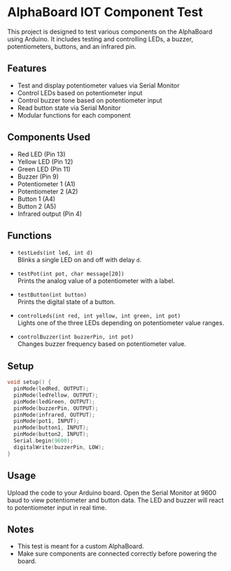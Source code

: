 # AlphaBoard IOT Component Test

This project is designed to test various components on the AlphaBoard using Arduino. It includes testing and controlling LEDs, a buzzer, potentiometers, buttons, and an infrared pin.

## Features

- Test and display potentiometer values via Serial Monitor
- Control LEDs based on potentiometer input
- Control buzzer tone based on potentiometer input
- Read button state via Serial Monitor
- Modular functions for each component

## Components Used

- Red LED (Pin 13)
- Yellow LED (Pin 12)
- Green LED (Pin 11)
- Buzzer (Pin 9)
- Potentiometer 1 (A1)
- Potentiometer 2 (A2)
- Button 1 (A4)
- Button 2 (A5)
- Infrared output (Pin 4)

## Functions

- `testLeds(int led, int d)`  
  Blinks a single LED on and off with delay `d`.

- `testPot(int pot, char message[20])`  
  Prints the analog value of a potentiometer with a label.

- `testButton(int button)`  
  Prints the digital state of a button.

- `controlLeds(int red, int yellow, int green, int pot)`  
  Lights one of the three LEDs depending on potentiometer value ranges.

- `controlBuzzer(int buzzerPin, int pot)`  
  Changes buzzer frequency based on potentiometer value.

## Setup

```cpp
void setup() {
  pinMode(ledRed, OUTPUT);
  pinMode(ledYellow, OUTPUT);
  pinMode(ledGreen, OUTPUT);
  pinMode(buzzerPin, OUTPUT);
  pinMode(infrared, OUTPUT);
  pinMode(pot1, INPUT);
  pinMode(button1, INPUT);
  pinMode(button2, INPUT);
  Serial.begin(9600);
  digitalWrite(buzzerPin, LOW);
}
```

## Usage

Upload the code to your Arduino board. Open the Serial Monitor at 9600 baud to view potentiometer and button data. The LED and buzzer will react to potentiometer input in real time.

## Notes

- This test is meant for a custom AlphaBoard.
- Make sure components are connected correctly before powering the board.

